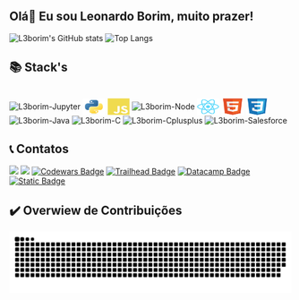 ## Olá👋 Eu sou Leonardo Borim, muito prazer! 

![L3borim's GitHub stats](https://github-readme-stats.vercel.app/api?username=l3borim&show_icons=true&theme=highcontrast)
![Top Langs](https://github-readme-stats.vercel.app/api/top-langs/?username=l3borim&layout=compact&theme=highcontrast&langs_count=9)

## 📚 Stack's

<div style="display: inline_block"><br>
  <img align="center" alt="L3borim-Jupyter" height="30" width="40" src="https://cdn.jsdelivr.net/gh/devicons/devicon@latest/icons/jupyter/jupyter-original.svg" />
  <img align="center" alt="L3borim-Python" height="30" width="40" src="https://raw.githubusercontent.com/devicons/devicon/master/icons/python/python-original.svg">
  <img align="center" alt="L3borim-Js" height="30" width="40" src="https://raw.githubusercontent.com/devicons/devicon/master/icons/javascript/javascript-plain.svg">
  <img align="center" alt="L3borim-Node" height="30" width="40" src="https://cdn.jsdelivr.net/gh/devicons/devicon@latest/icons/nodejs/nodejs-plain-wordmark.svg" />
  <img align="center" alt="L3borim-React" height="30" width="40" src="https://raw.githubusercontent.com/devicons/devicon/master/icons/react/react-original.svg">
  <img align="center" alt="L3borim-HTML" height="30" width="40" src="https://raw.githubusercontent.com/devicons/devicon/master/icons/html5/html5-original.svg">
  <img align="center" alt="L3borim-CSS" height="30" width="40" src="https://raw.githubusercontent.com/devicons/devicon/master/icons/css3/css3-original.svg">
  <img align="center" alt="L3borim-Java" height="30" width="40" src="https://cdn.jsdelivr.net/gh/devicons/devicon@latest/icons/java/java-original.svg" />
  <img align="center" alt="L3borim-C" height="30" width="40" src="https://cdn.jsdelivr.net/gh/devicons/devicon@latest/icons/c/c-original.svg" />
  <img align="center" alt="L3borim-Cplusplus" height="30" width="40" src="https://cdn.jsdelivr.net/gh/devicons/devicon@latest/icons/cplusplus/cplusplus-original.svg" />
  <img align="center" alt="L3borim-Salesforce" height="30" width="40" src="https://cdn.jsdelivr.net/gh/devicons/devicon@latest/icons/salesforce/salesforce-original.svg" />         
</div>

## 📞 Contatos

<div>
  <a href = "mailto:leoborim002@gmail.com"><img src="https://img.shields.io/badge/-Gmail-%23333?style=for-the-badge&logo=gmail&logoColor=red" target="_blank"></a>
  <a href="https://www.linkedin.com/in/leonardoborim" target="_blank"><img src="https://img.shields.io/badge/-LinkedIn-%230077B5?style=for-the-badge&logo=linkedin&logoColor=white" target="_blank"></a>
  <a href="https://www.codewars.com/users/L3borim" target="_blank"><img alt="Codewars Badge" src="https://img.shields.io/badge/CodeWars-red?style=for-the-badge&logo=codewars"></a>
  <a href="https://www.salesforce.com/trailblazer/lborim002" target="_blank"><img alt="Trailhead Badge" src="https://img.shields.io/badge/Trailblazer-darkblue?style=for-the-badge&logo=salesforce"></a>
  <a href="https://www.datacamp.com/portfolio/leoborim002" target="_blank"><img alt="Datacamp Badge" src="https://img.shields.io/badge/datacamp-%231AED51?style=for-the-badge&logo=datacamp&logoColor=black"></a>
  <a href="https://orcid.org/0009-0001-5952-4103" target="_blank"><img alt="Static Badge" src="https://img.shields.io/badge/Orcid-white?style=for-the-badge&logo=orcid">
</a>                                                                           
</div>

## ✔️ Overwiew de Contribuições

<picture>
  <source media="(prefers-color-scheme: dark)" srcset="https://raw.githubusercontent.com/L3borim/L3borim/output/github-contribution-grid-snake-dark.svg">
  <source media="(prefers-color-scheme: light)" srcset="https://raw.githubusercontent.com/L3borim/L3borim/output/github-contribution-grid-snake.svg">
  <img alt="github contribution grid snake animation" src="https://raw.githubusercontent.com/L3borim/L3borim/output/github-contribution-grid-snake.svg">
</picture>
